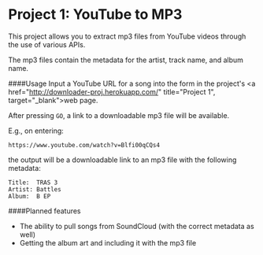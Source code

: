 Project 1: YouTube to MP3
=========================

This project allows you to extract mp3 files from YouTube videos through the use of various APIs. 

The mp3 files contain the metadata for the artist, track name, and album name.

####Usage
Input a YouTube URL for a song into the form in the project's <a href="http://downloader-proj.herokuapp.com/" title="Project 1", target="_blank">web page</a>.

After pressing `GO`, a link to a downloadable mp3 file will be available.

E.g., on entering: 

    https://www.youtube.com/watch?v=Blfi00qCQs4

the output will be a downloadable link to an mp3 file with the following metadata:

    Title:  TRAS 3
    Artist: Battles
    Album:  B EP

####Planned features
* The ability to pull songs from SoundCloud (with the correct metadata as well)
* Getting the album art and including it with the mp3 file
